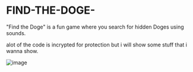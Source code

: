 # FIND-THE-DOGE-
"Find the Doge" is a fun game where you search for hidden Doges using sounds.

alot of the code is incrypted for protection but i will show some stuff that i wanna show.

![image](https://github.com/user-attachments/assets/e1ba6f14-17fd-4310-811e-ccf575cf4a13)
